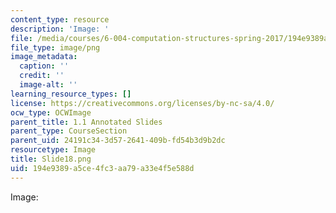 ```yaml
---
content_type: resource
description: 'Image: '
file: /media/courses/6-004-computation-structures-spring-2017/194e9389a5ce4fc3aa79a33e4f5e588d_Slide18.png
file_type: image/png
image_metadata:
  caption: ''
  credit: ''
  image-alt: ''
learning_resource_types: []
license: https://creativecommons.org/licenses/by-nc-sa/4.0/
ocw_type: OCWImage
parent_title: 1.1 Annotated Slides
parent_type: CourseSection
parent_uid: 24191c34-3d57-2641-409b-fd54b3d9b2dc
resourcetype: Image
title: Slide18.png
uid: 194e9389-a5ce-4fc3-aa79-a33e4f5e588d
---
```

Image: 